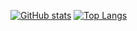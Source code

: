 [![GitHub stats](https://github-readme-stats.vercel.app/api?username=DeSu0556&?count_private=true&title_color=CC88BB&text_color=885566&bg_color=20,F2FBFF,E6F8FF,FFE6EB,FFF2F5)](https://github.com/anuraghazra/github-readme-stats) [![Top Langs](https://github-readme-stats.vercel.app/api/top-langs/?username=DeSu0556&layout=compact&title_color=CC88BB&text_color=885566&bg_color=20,F2FBFF,E6F8FF,FFE6EB,FFF2F5)](https://github.com/anuraghazra/github-readme-stats)
